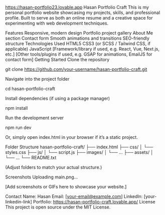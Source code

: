 https://hasan-portfolio23.lovable.app
Hasan Portfolio Craft
This is my personal portfolio website showcasing my projects, skills, and professional profile. Built to serve as both an online resume and a creative space for experimenting with web development techniques.

Features
Responsive, modern design
Portfolio project gallery
About Me section
Contact form
Smooth animations and transitions
SEO-friendly structure
Technologies Used
HTML5
CSS3 (or SCSS / Tailwind CSS, if applicable)
JavaScript
[Framework/library if used, e.g. React, Vue, Next.js, etc.]
[Other tools/plugins if used, e.g. GSAP for animations, EmailJS for contact form]
Getting Started
Clone the repository

git clone https://github.com/your-username/hasan-portfolio-craft.git

Navigate into the project folder

cd hasan-portfolio-craft

Install dependencies (if using a package manager)

npm install

Run the development server

npm run dev

Or, simply open index.html in your browser if it’s a static project.

Folder Structure
hasan-portfolio-craft/ ├── index.html ├── css/ │ └── styles.css ├── js/ │ └── script.js ├── images/ │ └── ... ├── assets/ │ └── ... └── README.txt

(Adjust folders to match your actual structure.)

Screenshots
Uploading main.png…

[Add screenshots or GIFs here to showcase your website.]

Contact
Name: Hasan
Email: [your-email@example.com]
LinkedIn: [your-linkedin-link]
Portfolio: https://hasan-portfolio-craft.lovable.app/
License
This project is open source under the MIT License.
